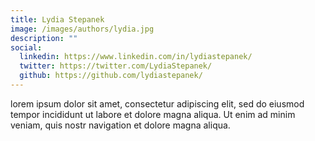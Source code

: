 ```yaml
---
title: Lydia Stepanek
image: /images/authors/lydia.jpg
description: ""
social:
  linkedin: https://www.linkedin.com/in/lydiastepanek/
  twitter: https://twitter.com/LydiaStepanek/
  github: https://github.com/lydiastepanek/
---
```


lorem ipsum dolor sit amet, consectetur adipiscing elit, sed do eiusmod tempor incididunt ut labore et dolore magna aliqua. Ut enim ad minim veniam, quis nostr navigation et dolore magna aliqua.
